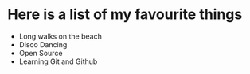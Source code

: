 # Here is a list of my favourite things
- Long walks on the beach
- Disco Dancing
- Open Source
- Learning Git and Github
